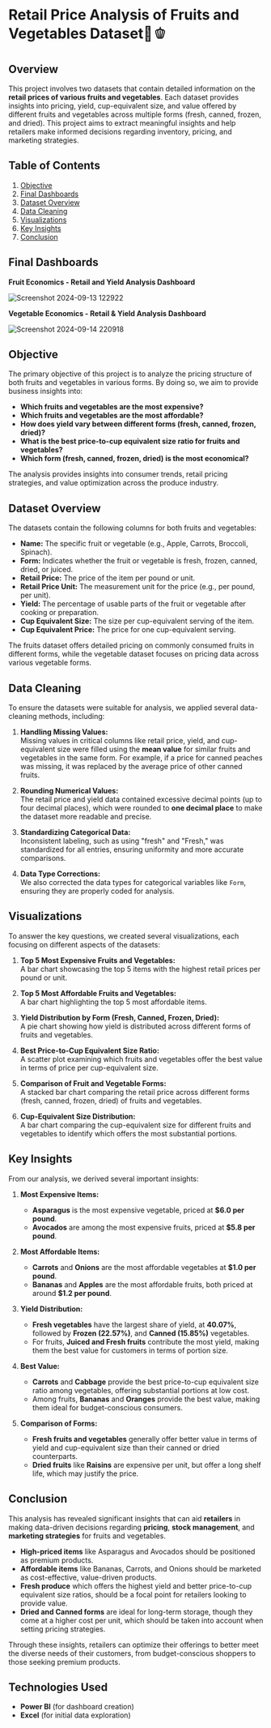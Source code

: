 # Retail Price Analysis of Fruits and Vegetables Dataset🥦🫑

## Overview

This project involves two datasets that contain detailed information on the **retail prices of various fruits and vegetables**. Each dataset provides insights into pricing, yield, cup-equivalent size, and value offered by different fruits and vegetables across multiple forms (fresh, canned, frozen, and dried). This project aims to extract meaningful insights and help retailers make informed decisions regarding inventory, pricing, and marketing strategies.

## Table of Contents

1. [Objective](#objective)
2. [Final Dashboards](#final-dashbaords) 
3. [Dataset Overview](#dataset-overview)
4. [Data Cleaning](#data-cleaning)
5. [Visualizations](#visualizations)
6. [Key Insights](#key-insights)
7. [Conclusion](#conclusion)

## Final Dashboards

**Fruit Economics - Retail and Yield Analysis Dashboard**

![Screenshot 2024-09-13 122922](https://github.com/user-attachments/assets/6f3684aa-ba5a-48a2-b5d8-9fce3176592e)

**Vegetable Economics - Retail & Yield Analysis Dashboard**

![Screenshot 2024-09-14 220918](https://github.com/user-attachments/assets/f2cbd484-c94e-4082-85ae-3610f0441bef)


## Objective

The primary objective of this project is to analyze the pricing structure of both fruits and vegetables in various forms. By doing so, we aim to provide business insights into:

- **Which fruits and vegetables are the most expensive?**
- **Which fruits and vegetables are the most affordable?**
- **How does yield vary between different forms (fresh, canned, frozen, dried)?**
- **What is the best price-to-cup equivalent size ratio for fruits and vegetables?**
- **Which form (fresh, canned, frozen, dried) is the most economical?**

The analysis provides insights into consumer trends, retail pricing strategies, and value optimization across the produce industry.

## Dataset Overview

The datasets contain the following columns for both fruits and vegetables:

- **Name:** The specific fruit or vegetable (e.g., Apple, Carrots, Broccoli, Spinach).
- **Form:** Indicates whether the fruit or vegetable is fresh, frozen, canned, dried, or juiced.
- **Retail Price:** The price of the item per pound or unit.
- **Retail Price Unit:** The measurement unit for the price (e.g., per pound, per unit).
- **Yield:** The percentage of usable parts of the fruit or vegetable after cooking or preparation.
- **Cup Equivalent Size:** The size per cup-equivalent serving of the item.
- **Cup Equivalent Price:** The price for one cup-equivalent serving.

The fruits dataset offers detailed pricing on commonly consumed fruits in different forms, while the vegetable dataset focuses on pricing data across various vegetable forms.

## Data Cleaning

To ensure the datasets were suitable for analysis, we applied several data-cleaning methods, including:

1. **Handling Missing Values:**  
   Missing values in critical columns like retail price, yield, and cup-equivalent size were filled using the **mean value** for similar fruits and vegetables in the same form. For example, if a price for canned peaches was missing, it was replaced by the average price of other canned fruits.

2. **Rounding Numerical Values:**  
   The retail price and yield data contained excessive decimal points (up to four decimal places), which were rounded to **one decimal place** to make the dataset more readable and precise.

3. **Standardizing Categorical Data:**  
   Inconsistent labeling, such as using "fresh" and "Fresh," was standardized for all entries, ensuring uniformity and more accurate comparisons.

4. **Data Type Corrections:**  
   We also corrected the data types for categorical variables like `Form`, ensuring they are properly coded for analysis.

## Visualizations

To answer the key questions, we created several visualizations, each focusing on different aspects of the datasets:

1. **Top 5 Most Expensive Fruits and Vegetables:**  
   A bar chart showcasing the top 5 items with the highest retail prices per pound or unit.

2. **Top 5 Most Affordable Fruits and Vegetables:**  
   A bar chart highlighting the top 5 most affordable items.

3. **Yield Distribution by Form (Fresh, Canned, Frozen, Dried):**  
   A pie chart showing how yield is distributed across different forms of fruits and vegetables.

4. **Best Price-to-Cup Equivalent Size Ratio:**  
   A scatter plot examining which fruits and vegetables offer the best value in terms of price per cup-equivalent size.

5. **Comparison of Fruit and Vegetable Forms:**  
   A stacked bar chart comparing the retail price across different forms (fresh, canned, frozen, dried) of fruits and vegetables.

6. **Cup-Equivalent Size Distribution:**  
   A bar chart comparing the cup-equivalent size for different fruits and vegetables to identify which offers the most substantial portions.

## Key Insights

From our analysis, we derived several important insights:

1. **Most Expensive Items:**  
   - **Asparagus** is the most expensive vegetable, priced at **$6.0 per pound**.
   - **Avocados** are among the most expensive fruits, priced at **$5.8 per pound**.

2. **Most Affordable Items:**  
   - **Carrots** and **Onions** are the most affordable vegetables at **$1.0 per pound**.
   - **Bananas** and **Apples** are the most affordable fruits, both priced at around **$1.2 per pound**.

3. **Yield Distribution:**  
   - **Fresh vegetables** have the largest share of yield, at **40.07%**, followed by **Frozen (22.57%)**, and **Canned (15.85%)** vegetables.
   - For fruits, **Juiced and Fresh fruits** contribute the most yield, making them the best value for customers in terms of portion size.

4. **Best Value:**  
   - **Carrots** and **Cabbage** provide the best price-to-cup equivalent size ratio among vegetables, offering substantial portions at low cost.
   - Among fruits, **Bananas** and **Oranges** provide the best value, making them ideal for budget-conscious consumers.

5. **Comparison of Forms:**  
   - **Fresh fruits and vegetables** generally offer better value in terms of yield and cup-equivalent size than their canned or dried counterparts.  
   - **Dried fruits** like **Raisins** are expensive per unit, but offer a long shelf life, which may justify the price.

## Conclusion

This analysis has revealed significant insights that can aid **retailers** in making data-driven decisions regarding **pricing**, **stock management**, and **marketing strategies** for fruits and vegetables.

- **High-priced items** like Asparagus and Avocados should be positioned as premium products.
- **Affordable items** like Bananas, Carrots, and Onions should be marketed as cost-effective, value-driven products.
- **Fresh produce** which offers the highest yield and better price-to-cup equivalent size ratios, should be a focal point for retailers looking to provide value.
- **Dried and Canned forms** are ideal for long-term storage, though they come at a higher cost per unit, which should be taken into account when setting pricing strategies.

Through these insights, retailers can optimize their offerings to better meet the diverse needs of their customers, from budget-conscious shoppers to those seeking premium products.

## Technologies Used

- **Power BI** (for dashboard creation)
- **Excel** (for initial data exploration)

